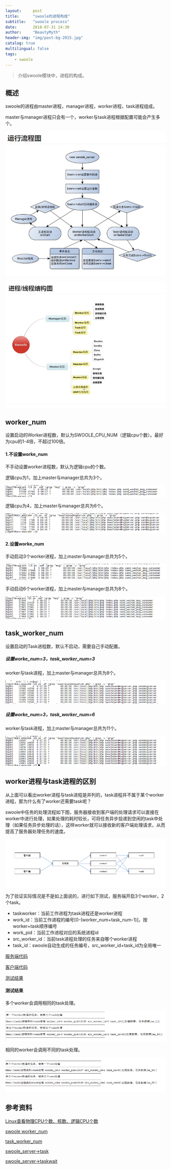 ```yaml
---
layout:     post
title:      "swoole的进程构成"
subtitle:   "swoole process"
date:       2018-07-31 14:30
author:     "BeautyMyth"
header-img: "img/post-bg-2015.jpg"
catalog: true
multilingual: false
tags:
    - swoole
---
```


> 介绍swoole模块中，进程的构成。

## 概述

<p>
swoole的进程由master进程，manager进程，worker进程，task进程组成。
</p>

<p>
master与manager进程只会有一个，worker与task进程根据配置可能会产生多个。
</p>

![image](https://github.com/xuanxuan2016/xuanxuan2016.github.io/blob/master/img/2018-07-31-swoole-process/20180731153032.png?raw=true)

![image](https://github.com/xuanxuan2016/xuanxuan2016.github.io/blob/master/img/2018-07-31-swoole-process/20180731153049.png?raw=true)

## worker_num

<p>
设置启动的Worker进程数，默认为SWOOLE_CPU_NUM（逻辑cpu个数）。最好为cpu的1-4倍，不超过100倍。
</p>

#### 1.不设置worke_num

<p>
不手动设置worker进程数，默认为逻辑cpu的个数。
</p>

<p>
逻辑cpu为1，加上master与manager总共为3个。
</p>

![image](https://github.com/xuanxuan2016/xuanxuan2016.github.io/blob/master/img/2018-07-31-swoole-process/20180731161604.png?raw=true)

<p>
逻辑cpu为4，加上master与manager总共为6个。
</p>

![image](https://github.com/xuanxuan2016/xuanxuan2016.github.io/blob/master/img/2018-07-31-swoole-process/20180731164732.png?raw=true)

#### 2.设置worke_num

<p>
手动启动3个worker进程，加上master与manager总共为5个。
</p>

![image](https://github.com/xuanxuan2016/xuanxuan2016.github.io/blob/master/img/2018-07-31-swoole-process/20180731162049.png?raw=true)

<p>
手动启动6个worker进程，加上master与manager总共为8个。
</p>

![image](https://github.com/xuanxuan2016/xuanxuan2016.github.io/blob/master/img/2018-07-31-swoole-process/20180731162300.png?raw=true)

## task_worker_num

<p>
设置启动的Task进程数，默认不启动，需要自己手动配置。
</p>

##### 设置worke_num=3，task_worker_num=3

<p>
worker与task进程，加上master与manager总共为8个。
</p>

![image](https://github.com/xuanxuan2016/xuanxuan2016.github.io/blob/master/img/2018-07-31-swoole-process/20180731175826.png?raw=true)

##### 设置worke_num=3，task_worker_num=6

<p>
worker与task进程，加上master与manager总共为11个。
</p>

![image](https://github.com/xuanxuan2016/xuanxuan2016.github.io/blob/master/img/2018-07-31-swoole-process/20180731175838.png?raw=true)

## worker进程与task进程的区别

<p>
从上面可以看出worker进程与task进程是并列的，task进程并不属于某个worker进程，那为什么有了worker还需要task呢？
</p>

<p>
swoole中任务的处理流程如下图，服务器接收到客户端的处理请求可以直接在worker中进行处理，如果处理的耗时较长，可将任务异步投递到空闲的task中处理（如果任务异步处理的话），这样worker就可以接收新的客户端处理请求，从而提高了服务器处理任务的速度。
</p>

![image](https://github.com/xuanxuan2016/xuanxuan2016.github.io/blob/master/img/2018-07-31-swoole-process/20180805111411.png?raw=true)

<p>
为了验证实际情况是不是如上面说的，进行如下测试，服务端开启3个worker，2个task。
</p>

- taskworker：当前工作进程为task进程还是worker进程
- work_id：当前工作进程的编号[0-(worker_num+task_num-1)]，按worker+task顺序编号
- work_pid：当前工作进程对应的系统进程id
- src_worker_id：当前task进程处理的任务来自哪个worker进程
- task_id：swoole自动生成的任务编号，src_worker_id+task_id为全局唯一

[服务端代码](https://github.com/xuanxuan2016/xuanxuan2016.github.io/blob/master/img/2018-07-31-swoole-process/server.php)

[客户端代码](https://github.com/xuanxuan2016/xuanxuan2016.github.io/blob/master/img/2018-07-31-swoole-process/client.php)

[测试结果](https://github.com/xuanxuan2016/xuanxuan2016.github.io/blob/master/img/2018-07-31-swoole-process/2018-08-05INFO.log)

#### 测试结果

<p>
多个worker会调用相同的task处理。
</p>

![image](https://github.com/xuanxuan2016/xuanxuan2016.github.io/blob/master/img/2018-07-31-swoole-process/20180805201910.png?raw=true)

<p>
相同的worker会调用不同的task处理。
</p>

![image](https://github.com/xuanxuan2016/xuanxuan2016.github.io/blob/master/img/2018-07-31-swoole-process/20180805202449.png?raw=true)

## 参考资料

[Linux查看物理CPU个数、核数、逻辑CPU个数](https://www.cnblogs.com/bugutian/p/6138880.html)

[swoole worker_num](https://wiki.swoole.com/wiki/page/275.html)

[task_worker_num](https://wiki.swoole.com/wiki/page/276.html)

[swoole_server->task](https://wiki.swoole.com/wiki/page/134.html)

[swoole_server->taskwait](https://wiki.swoole.com/wiki/page/p-server/taskwait.html)

